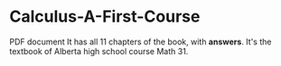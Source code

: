 # Calculus-A-First-Course
PDF document
It has all 11 chapters of the book, with **answers**.
It's the textbook of Alberta high school course Math 31.
